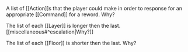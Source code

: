 A list of [[Action]]s that the player could make in order to response for an appropriate [[Command]] for a reword. Why?

The list of each [[Layer]] is longer then the last. [[miscellaneous#^escalation|Why?]]

The list of each [[Floor]] is shorter then the last. Why?

